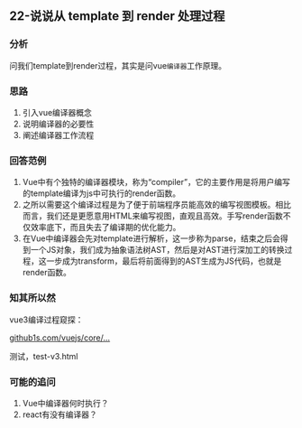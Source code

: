 ## 22-说说从 template 到 render 处理过程

### 分析

问我们template到render过程，其实是问vue`编译器`工作原理。

### 思路

1. 引入vue编译器概念
2. 说明编译器的必要性
3. 阐述编译器工作流程

### 回答范例

1. Vue中有个独特的编译器模块，称为“compiler”，它的主要作用是将用户编写的template编译为js中可执行的render函数。
2. 之所以需要这个编译过程是为了便于前端程序员能高效的编写视图模板。相比而言，我们还是更愿意用HTML来编写视图，直观且高效。手写render函数不仅效率底下，而且失去了编译期的优化能力。
3. 在Vue中编译器会先对template进行解析，这一步称为parse，结束之后会得到一个JS对象，我们成为抽象语法树AST，然后是对AST进行深加工的转换过程，这一步成为transform，最后将前面得到的AST生成为JS代码，也就是render函数。

### 知其所以然

vue3编译过程窥探：

[github1s.com/vuejs/core/…](https://link.juejin.cn/?target=https%3A%2F%2Fgithub1s.com%2Fvuejs%2Fcore%2Fblob%2FHEAD%2Fpackages%2Fcompiler-core%2Fsrc%2Fcompile.ts%23L61-L62)

测试，test-v3.html

### 可能的追问

1. Vue中编译器何时执行？
2. react有没有编译器？

## 